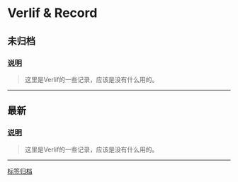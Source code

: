 # Verlif & Record



## 未归档

### [说明](docs//说明.md)
> 这里是Verlif的一些记录，应该是没有什么用的。

------

## 最新

### [说明](docs//说明.md)
> 这里是Verlif的一些记录，应该是没有什么用的。

------

[标签归档](tags.md)



